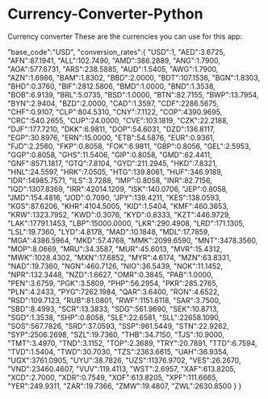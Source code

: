 # Currency-Converter-Python
Currency converter
These are the currencies you can use for this app:

 "base_code":"USD",
 "conversion_rates":{
  "USD":1,
  "AED":3.6725,
  "AFN":87.1941,
  "ALL":102.7490,
  "AMD":386.2889,
  "ANG":1.7900,
  "AOA":577.6731,
  "ARS":238.5885,
  "AUD":1.5405,
  "AWG":1.7900,
  "AZN":1.6986,
  "BAM":1.8302,
  "BBD":2.0000,
  "BDT":107.1536,
  "BGN":1.8303,
  "BHD":0.3760,
  "BIF":2812.5806,
  "BMD":1.0000,
  "BND":1.3538,
  "BOB":6.9139,
  "BRL":5.0735,
  "BSD":1.0000,
  "BTN":82.7155,
  "BWP":13.7954,
  "BYN":2.9404,
  "BZD":2.0000,
  "CAD":1.3597,
  "CDF":2286.5675,
  "CHF":0.9107,
  "CLP":804.5310,
  "CNY":7.1122,
  "COP":4390.9695,
  "CRC":540.2655,
  "CUP":24.0000,
  "CVE":103.1819,
  "CZK":22.2188,
  "DJF":177.7210,
  "DKK":6.9811,
  "DOP":54.6031,
  "DZD":136.8117,
  "EGP":30.8976,
  "ERN":15.0000,
  "ETB":54.5876,
  "EUR":0.9361,
  "FJD":2.2560,
  "FKP":0.8058,
  "FOK":6.9811,
  "GBP":0.8056,
  "GEL":2.5953,
  "GGP":0.8058,
  "GHS":11.5406,
  "GIP":0.8058,
  "GMD":62.4411,
  "GNF":8571.1817,
  "GTQ":7.8104,
  "GYD":211.2945,
  "HKD":7.8321,
  "HNL":24.5597,
  "HRK":7.0505,
  "HTG":139.8061,
  "HUF":346.9189,
  "IDR":14985.7571,
  "ILS":3.7288,
  "IMP":0.8058,
  "INR":82.7156,
  "IQD":1307.8369,
  "IRR":42014.1209,
  "ISK":140.0706,
  "JEP":0.8058,
  "JMD":154.4816,
  "JOD":0.7090,
  "JPY":139.4211,
  "KES":138.0593,
  "KGS":87.6206,
  "KHR":4104.5005,
  "KID":1.5404,
  "KMF":460.3653,
  "KRW":1323.7952,
  "KWD":0.3076,
  "KYD":0.8333,
  "KZT":446.9729,
  "LAK":17791.1453,
  "LBP":15000.0000,
  "LKR":290.4908,
  "LRD":171.1305,
  "LSL":19.7360,
  "LYD":4.8178,
  "MAD":10.1848,
  "MDL":17.7859,
  "MGA":4386.5964,
  "MKD":57.4768,
  "MMK":2099.6590,
  "MNT":3478.3560,
  "MOP":8.0669,
  "MRU":34.3587,
  "MUR":45.6013,
  "MVR":15.4312,
  "MWK":1028.4302,
  "MXN":17.6852,
  "MYR":4.6174,
  "MZN":63.8331,
  "NAD":19.7360,
  "NGN":460.7126,
  "NIO":36.5439,
  "NOK":11.1452,
  "NPR":132.3448,
  "NZD":1.6627,
  "OMR":0.3845,
  "PAB":1.0000,
  "PEN":3.6759,
  "PGK":3.5809,
  "PHP":56.2954,
  "PKR":285.2765,
  "PLN":4.2433,
  "PYG":7262.1984,
  "QAR":3.6400,
  "RON":4.6522,
  "RSD":109.7123,
  "RUB":81.0801,
  "RWF":1151.6118,
  "SAR":3.7500,
  "SBD":8.4993,
  "SCR":13.3833,
  "SDG":561.9690,
  "SEK":10.8713,
  "SGD":1.3538,
  "SHP":0.8058,
  "SLE":22.6581,
  "SLL":22658.1090,
  "SOS":567.7826,
  "SRD":37.0593,
  "SSP":961.5449,
  "STN":22.9262,
  "SYP":2506.2698,
  "SZL":19.7360,
  "THB":34.7150,
  "TJS":10.9000,
  "TMT":3.4970,
  "TND":3.1152,
  "TOP":2.3689,
  "TRY":20.7891,
  "TTD":6.7594,
  "TVD":1.5404,
  "TWD":30.7030,
  "TZS":2363.6615,
  "UAH":36.9354,
  "UGX":3761.0905,
  "UYU":38.7826,
  "UZS":11376.9702,
  "VES":26.2670,
  "VND":23460.4607,
  "VUV":119.4113,
  "WST":2.6957,
  "XAF":613.8205,
  "XCD":2.7000,
  "XDR":0.7549,
  "XOF":613.8205,
  "XPF":111.6665,
  "YER":249.9311,
  "ZAR":19.7366,
  "ZMW":19.4807,
  "ZWL":2630.8500
 }
}
